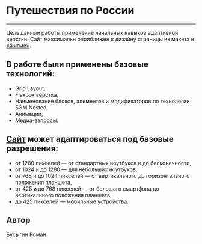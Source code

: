# Путешествия по России
______________________________________________________________________
Цель данный работы применение начальных навыков адаптивной верстки. Сайт максимальн оприближен к дизайну страницы из макета в [«Фигме»](https://www.figma.com/file/5S2WSbEFL6awjVWJ0NWL8Q/Sprint-3_-Russia-_-desktop-%2B-mobile?node-id=63326%3A0&t=1rlk7zjvLnxxya4J-0). 

## В работе были применены базовые технологий: 
* Grid Layout,
* Flexbox верстка, 
* Наименование блоков, элементов и модификаторов по технологии БЭМ Nested,
* Анимации, 
* Медиа-запросы.

## [Сайт](https://organik777.github.io/russian-travel/) может адаптироваться под базовые разрешения:
* от 1280 пикселей — от стандартных ноутбуков и до бесконечности,
* от 1024 и до 1280 — для небольших ноутбуков,
* от 768 и до 1024 пикселей — от вертикального до горизонтального положения планшета,
* от 425 и до 768 пикселей — от большого смартфона до вертикального положения планшета,
* до 425 пикселей — мобильные устройства.

## Автор
Бусыгин Роман
